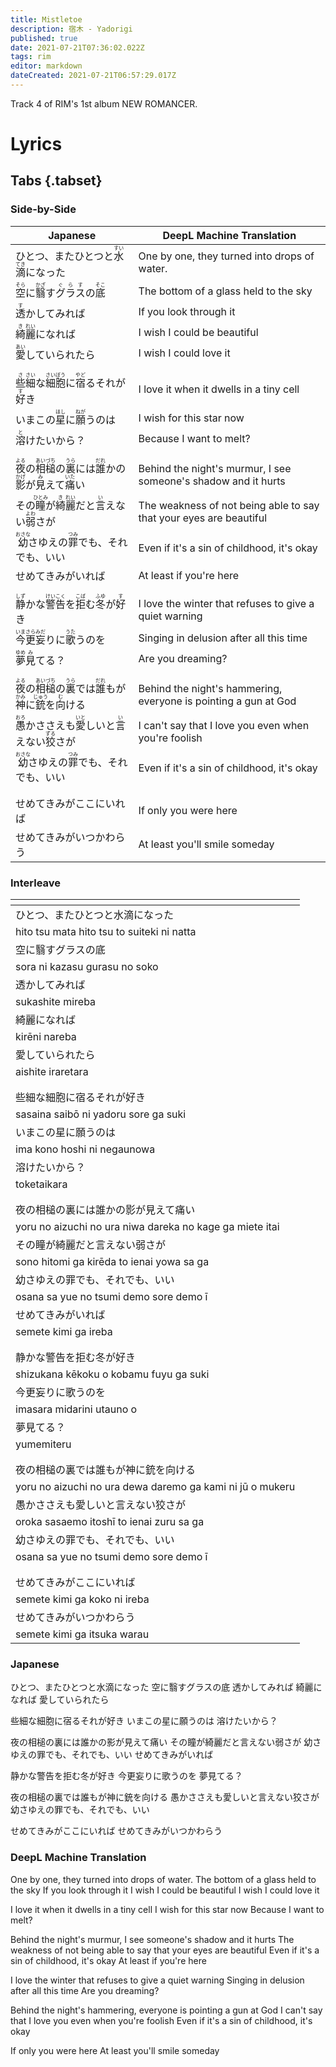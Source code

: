 ```yaml
---
title: Mistletoe
description: 宿木 - Yadorigi
published: true
date: 2021-07-21T07:36:02.022Z
tags: rim
editor: markdown
dateCreated: 2021-07-21T06:57:29.017Z
---
```


Track 4 of RIM's 1st album NEW ROMANCER.

# Lyrics
<!--Start of auto-generated section v1.0.0-->
<!--https://kamitsubaki.iceman1415.xyz/edit?room=yadorigi-->
## Tabs {.tabset}

### Side-by-Side
|Japanese|DeepL Machine Translation|
|---|---|
|ひとつ、またひとつと<ruby>水<rp>【</rp><rt>すい</rt><rp>】</rp></ruby><ruby>滴<rp>【</rp><rt>てき</rt><rp>】</rp></ruby>になった|One by one, they turned into drops of water.|
|<ruby>空<rp>【</rp><rt>そら</rt><rp>】</rp></ruby>に<ruby>翳<rp>【</rp><rt>かざ</rt><rp>】</rp></ruby>す<ruby>グラス<rp>【</rp><rt>ぐらす</rt><rp>】</rp></ruby>の<ruby>底<rp>【</rp><rt>そこ</rt><rp>】</rp></ruby>|The bottom of a glass held to the sky|
|<ruby>透<rp>【</rp><rt>す</rt><rp>】</rp></ruby>かしてみれば|If you look through it|
|<ruby>綺<rp>【</rp><rt>き</rt><rp>】</rp></ruby><ruby>麗<rp>【</rp><rt>れい</rt><rp>】</rp></ruby>になれば|I wish I could be beautiful|
|<ruby>愛<rp>【</rp><rt>あい</rt><rp>】</rp></ruby>していられたら|I wish I could love it|
| | |
| | |
|<ruby>些<rp>【</rp><rt>さ</rt><rp>】</rp></ruby><ruby>細<rp>【</rp><rt>さい</rt><rp>】</rp></ruby>な<ruby>細<rp>【</rp><rt>さい</rt><rp>】</rp></ruby><ruby>胞<rp>【</rp><rt>ぼう</rt><rp>】</rp></ruby>に<ruby>宿<rp>【</rp><rt>やど</rt><rp>】</rp></ruby>るそれが<ruby>好<rp>【</rp><rt>す</rt><rp>】</rp></ruby>き|I love it when it dwells in a tiny cell|
|いまこの<ruby>星<rp>【</rp><rt>ほし</rt><rp>】</rp></ruby>に<ruby>願<rp>【</rp><rt>ねが</rt><rp>】</rp></ruby>うのは|I wish for this star now|
|<ruby>溶<rp>【</rp><rt>と</rt><rp>】</rp></ruby>けたいから？|Because I want to melt?|
| | |
| | |
|<ruby>夜<rp>【</rp><rt>よる</rt><rp>】</rp></ruby>の<ruby>相<rp>【</rp><rt>あい</rt><rp>】</rp></ruby><ruby>槌<rp>【</rp><rt>づち</rt><rp>】</rp></ruby>の<ruby>裏<rp>【</rp><rt>うら</rt><rp>】</rp></ruby>には<ruby>誰<rp>【</rp><rt>だれ</rt><rp>】</rp></ruby>かの<ruby>影<rp>【</rp><rt>かげ</rt><rp>】</rp></ruby>が<ruby>見<rp>【</rp><rt>み</rt><rp>】</rp></ruby>えて<ruby>痛<rp>【</rp><rt>いた</rt><rp>】</rp></ruby>い|Behind the night's murmur, I see someone's shadow and it hurts|
|その<ruby>瞳<rp>【</rp><rt>ひとみ</rt><rp>】</rp></ruby>が<ruby>綺<rp>【</rp><rt>き</rt><rp>】</rp></ruby><ruby>麗<rp>【</rp><rt>れい</rt><rp>】</rp></ruby>だと<ruby>言<rp>【</rp><rt>い</rt><rp>】</rp></ruby>えない<ruby>弱<rp>【</rp><rt>よわ</rt><rp>】</rp></ruby>さが|The weakness of not being able to say that your eyes are beautiful|
|<ruby>幼<rp>【</rp><rt>おさな</rt><rp>】</rp></ruby>さゆえの<ruby>罪<rp>【</rp><rt>つみ</rt><rp>】</rp></ruby>でも、それでも、いい|Even if it's a sin of childhood, it's okay|
|せめてきみがいれば|At least if you're here|
| | |
| | |
|<ruby>静<rp>【</rp><rt>しず</rt><rp>】</rp></ruby>かな<ruby>警<rp>【</rp><rt>けい</rt><rp>】</rp></ruby><ruby>告<rp>【</rp><rt>こく</rt><rp>】</rp></ruby>を<ruby>拒<rp>【</rp><rt>こば</rt><rp>】</rp></ruby>む<ruby>冬<rp>【</rp><rt>ふゆ</rt><rp>】</rp></ruby>が<ruby>好<rp>【</rp><rt>す</rt><rp>】</rp></ruby>き|I love the winter that refuses to give a quiet warning|
|<ruby>今<rp>【</rp><rt>いま</rt><rp>】</rp></ruby><ruby>更<rp>【</rp><rt>さら</rt><rp>】</rp></ruby><ruby>妄<rp>【</rp><rt>みだ</rt><rp>】</rp></ruby>りに<ruby>歌<rp>【</rp><rt>うた</rt><rp>】</rp></ruby>うのを|Singing in delusion after all this time|
|<ruby>夢<rp>【</rp><rt>ゆめ</rt><rp>】</rp></ruby><ruby>見<rp>【</rp><rt>み</rt><rp>】</rp></ruby>てる？|Are you dreaming?|
| | |
| | |
|<ruby>夜<rp>【</rp><rt>よる</rt><rp>】</rp></ruby>の<ruby>相<rp>【</rp><rt>あい</rt><rp>】</rp></ruby><ruby>槌<rp>【</rp><rt>づち</rt><rp>】</rp></ruby>の<ruby>裏<rp>【</rp><rt>うら</rt><rp>】</rp></ruby>では<ruby>誰<rp>【</rp><rt>だれ</rt><rp>】</rp></ruby>もが<ruby>神<rp>【</rp><rt>かみ</rt><rp>】</rp></ruby>に<ruby>銃<rp>【</rp><rt>じゅう</rt><rp>】</rp></ruby>を<ruby>向<rp>【</rp><rt>む</rt><rp>】</rp></ruby>ける|Behind the night's hammering, everyone is pointing a gun at God|
|<ruby>愚<rp>【</rp><rt>おろ</rt><rp>】</rp></ruby>かささえも<ruby>愛<rp>【</rp><rt>いと</rt><rp>】</rp></ruby>しいと<ruby>言<rp>【</rp><rt>い</rt><rp>】</rp></ruby>えない<ruby>狡<rp>【</rp><rt>ずる</rt><rp>】</rp></ruby>さが|I can't say that I love you even when you're foolish|
|<ruby>幼<rp>【</rp><rt>おさな</rt><rp>】</rp></ruby>さゆえの<ruby>罪<rp>【</rp><rt>つみ</rt><rp>】</rp></ruby>でも、それでも、いい|Even if it's a sin of childhood, it's okay|
| | |
| | |
|せめてきみがここにいれば|If only you were here|
|せめてきみがいつかわらう|At least you'll smile someday|

### Interleave
| <!----> |
|---------|
|<div class="interleave-jp">ひとつ、またひとつと水滴になった</div>|
|<div class="interleave-romanji"> hito tsu  mata hito tsu to suiteki ni natta</div>|
|<div class="interleave-jp">空に翳すグラスの底</div>|
|<div class="interleave-romanji"> sora ni kazasu gurasu no soko</div>|
|<div class="interleave-jp">透かしてみれば</div>|
|<div class="interleave-romanji"> sukashite mireba</div>|
|<div class="interleave-jp">綺麗になれば</div>|
|<div class="interleave-romanji"> kirēni nareba</div>|
|<div class="interleave-jp">愛していられたら</div>|
|<div class="interleave-romanji"> aishite iraretara</div>|
| | |
| | |
|<div class="interleave-jp">些細な細胞に宿るそれが好き</div>|
|<div class="interleave-romanji"> sasaina saibō ni yadoru sore ga suki</div>|
|<div class="interleave-jp">いまこの星に願うのは</div>|
|<div class="interleave-romanji"> ima kono hoshi ni negaunowa</div>|
|<div class="interleave-jp">溶けたいから？</div>|
|<div class="interleave-romanji"> toketaikara </div>|
| | |
| | |
|<div class="interleave-jp">夜の相槌の裏には誰かの影が見えて痛い</div>|
|<div class="interleave-romanji"> yoru no aizuchi no ura niwa dareka no kage ga miete itai</div>|
|<div class="interleave-jp">その瞳が綺麗だと言えない弱さが</div>|
|<div class="interleave-romanji"> sono hitomi ga kirēda to ienai yowa sa ga</div>|
|<div class="interleave-jp">幼さゆえの罪でも、それでも、いい</div>|
|<div class="interleave-romanji"> osana sa yue no tsumi demo  sore demo  ī</div>|
|<div class="interleave-jp">せめてきみがいれば</div>|
|<div class="interleave-romanji"> semete kimi ga ireba</div>|
| | |
| | |
|<div class="interleave-jp">静かな警告を拒む冬が好き</div>|
|<div class="interleave-romanji"> shizukana kēkoku o kobamu fuyu ga suki</div>|
|<div class="interleave-jp">今更妄りに歌うのを</div>|
|<div class="interleave-romanji"> imasara midarini utauno o</div>|
|<div class="interleave-jp">夢見てる？</div>|
|<div class="interleave-romanji"> yumemiteru </div>|
| | |
| | |
|<div class="interleave-jp">夜の相槌の裏では誰もが神に銃を向ける</div>|
|<div class="interleave-romanji"> yoru no aizuchi no ura dewa daremo ga kami ni jū o mukeru</div>|
|<div class="interleave-jp">愚かささえも愛しいと言えない狡さが</div>|
|<div class="interleave-romanji"> oroka sasaemo itoshī to ienai zuru sa ga</div>|
|<div class="interleave-jp">幼さゆえの罪でも、それでも、いい</div>|
|<div class="interleave-romanji"> osana sa yue no tsumi demo  sore demo  ī</div>|
| | |
| | |
|<div class="interleave-jp">せめてきみがここにいれば</div>|
|<div class="interleave-romanji"> semete kimi ga koko ni ireba</div>|
|<div class="interleave-jp">せめてきみがいつかわらう</div>|
|<div class="interleave-romanji"> semete kimi ga itsuka warau</div>|

### Japanese
ひとつ、またひとつと水滴になった
空に翳すグラスの底
透かしてみれば
綺麗になれば
愛していられたら

些細な細胞に宿るそれが好き
いまこの星に願うのは
溶けたいから？

夜の相槌の裏には誰かの影が見えて痛い
その瞳が綺麗だと言えない弱さが
幼さゆえの罪でも、それでも、いい
せめてきみがいれば

静かな警告を拒む冬が好き
今更妄りに歌うのを
夢見てる？

夜の相槌の裏では誰もが神に銃を向ける
愚かささえも愛しいと言えない狡さが
幼さゆえの罪でも、それでも、いい

せめてきみがここにいれば
せめてきみがいつかわらう

### DeepL Machine Translation
One by one, they turned into drops of water.
The bottom of a glass held to the sky
If you look through it
I wish I could be beautiful
I wish I could love it

I love it when it dwells in a tiny cell
I wish for this star now
Because I want to melt?

Behind the night's murmur, I see someone's shadow and it hurts
The weakness of not being able to say that your eyes are beautiful
Even if it's a sin of childhood, it's okay
At least if you're here

I love the winter that refuses to give a quiet warning
Singing in delusion after all this time
Are you dreaming?

Behind the night's hammering, everyone is pointing a gun at God
I can't say that I love you even when you're foolish
Even if it's a sin of childhood, it's okay

If only you were here
At least you'll smile someday

<!--End of auto-generated section-->